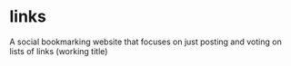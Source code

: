 links
=====

A social bookmarking website that focuses on just posting and voting on lists of links (working title)
